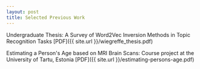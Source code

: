 ```yaml
---
layout: post
title: Selected Previous Work
---
```


Undergraduate Thesis: A Survey of Word2Vec Inversion Methods in Topic Recognition Tasks 
[PDF]({{ site.url }}/wiegreffe_thesis.pdf)

Estimating a Person's Age based on MRI Brain Scans: Course project at the University of Tartu, Estonia
[PDF]({{ site.url }}/estimating-persons-age.pdf)

